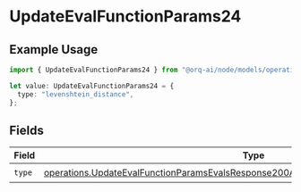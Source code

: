 # UpdateEvalFunctionParams24

## Example Usage

```typescript
import { UpdateEvalFunctionParams24 } from "@orq-ai/node/models/operations";

let value: UpdateEvalFunctionParams24 = {
  type: "levenshtein_distance",
};
```

## Fields

| Field                                                                                                                                                                                          | Type                                                                                                                                                                                           | Required                                                                                                                                                                                       | Description                                                                                                                                                                                    |
| ---------------------------------------------------------------------------------------------------------------------------------------------------------------------------------------------- | ---------------------------------------------------------------------------------------------------------------------------------------------------------------------------------------------- | ---------------------------------------------------------------------------------------------------------------------------------------------------------------------------------------------- | ---------------------------------------------------------------------------------------------------------------------------------------------------------------------------------------------- |
| `type`                                                                                                                                                                                         | [operations.UpdateEvalFunctionParamsEvalsResponse200ApplicationJSONResponseBody524Type](../../models/operations/updateevalfunctionparamsevalsresponse200applicationjsonresponsebody524type.md) | :heavy_check_mark:                                                                                                                                                                             | N/A                                                                                                                                                                                            |